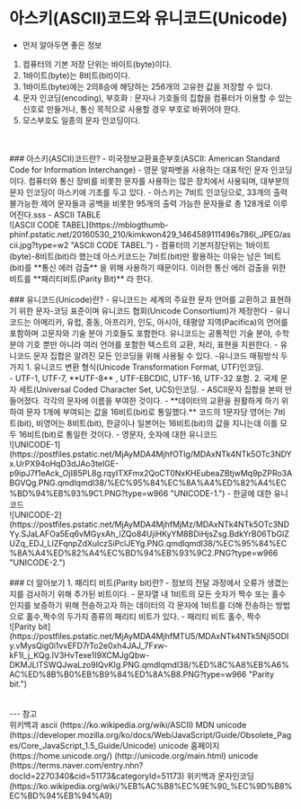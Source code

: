 <html>

  # 아스키(ASCII)코드와 유니코드(Unicode)
  - 먼저 알아두면 좋은 정보
  1. 컴퓨터의 기본 저장 단위는 바이트(byte)이다.
  2. 1바이트(byte)는 8비트(bit)이다.
  3. 1바이트(byte)에는 2의8승에 해당하는 256개의 고유한 값을 저장할 수 있다.
  4. 문자 인코딩(encoding), 부호화 : 문자나 기호들의 집합을 컴퓨터가 이용할 수 있는 신호로 만들거나, 통신 목적으로 사용할 경우 부호로 바뀌어야 한다.
  5. 모스부호도 일종의 문자 인코딩이다.
  <br>
  <br>
  ### 아스키(ASCII)코드란?
  - 미국정보교환표준부호(ASCII: American Standard Code for Information Interchange)
  - 영문 알파벳을 사용하는 대표적인 문자 인코딩이다. 컴퓨터와 통신 장비를 비롯한 문자를 사용하는 많은 장치에서 사용되며, 대부분의 문자 인코딩이 아스키에 기초를 두고 있다.
  - 아스키는 7비트 인코딩으로, 33개의 출력 불가능한 제어 문자들과 공백을 비롯한 95개의 출력 가능한 문자들로 총 128개로 이루어진다.sss
  - ASCII TABLE<br>
  ![ASCII CODE TABEL](https://mblogthumb-phinf.pstatic.net/20160530_210/kimkwon429_1464589111496s786l_JPEG/ascii.jpg?type=w2 "ASCII CODE TABEL.")
  - 컴퓨터의 기본저장단위는 1바이트(byte)-8비트(bit)라 했는데 아스키코드는 7비트(bit)만 활용하는 이유는 남은 1비트(bit)를 **통신 에러 검출** 을 위해 사용하기 때문이다.
   이러한 통신 에러 검출을 위한 비트를 **패리티비트(Parity Bit)** 라 한다.
  <br>
  <br>
  ### 유니코드(Unicode)란?
  - 유니코드는 세계의 주요한 문자 언어를 교환하고 표현하기 위한 문자-코딩 표준이며 유니코드 협회(Unicode Consortium)가 제정한다
  - 유니코드는 아메리카, 유럽, 중동, 아프리카, 인도, 아시아, 태평양 지역(Pacifica)의 언어를 포함하며 고문자와 기술 분야 기호들도 포함한다. 유니코드는 공통적인 기술 분야, 수학 분야 기호 뿐만 아니라 여러 언어를 포함한 텍스트의 교환, 처리, 표현을 지원한다.
  - 유니코드 문자 집합은 알려진 모든 인코딩을 위해 사용될 수 있다.
    -유니코드 매핑방식 두가지
      1. 유니코드 변환 형식(Unicode Transformation Format, UTF)인코딩.<br>
        - UTF-1, UTF-7, **UTF-8** , UTF-EBCDIC, UTF-16, UTF-32 포함.
      2. 국제 문자 세트(Universal Coded Character Set, UCS)인코딩.
  - ASCII문자 집합을 본떠 만들어졌다. 각각의 문자에 이름을 부여한 것이다.
  - **데이터의 교환을 원활하게 하기 위하여 문자 1개에 부여되는 값을 16비트(bit)로 통일했다.** 코드의 1문자당 영어는 7비트(bit), 비영어는 8비트(bit), 한글이나 일본어는 16비트(bit)의 값을 지니는데 이를 모두 16비트(bit)로 통일한 것이다.
  - 영문자, 숫자에 대한 유니코드 <br>
  ![UNICODE-1](https://postfiles.pstatic.net/MjAyMDA4MjhfOTIg/MDAxNTk4NTk5OTc3NDYx.UrPX94oHqD3dJAo3teIGE-p9ipJ7f1eAck_OjI85PL8g.rqyITXFmx2QoCT0NxKHEubeaZBtjwMq9pZPRo3ABGVQg.PNG.qmdlqmdl38/%EC%95%84%EC%8A%A4%ED%82%A4%EC%BD%94%EB%93%9C1.PNG?type=w966 "UNICODE-1.")
  - 한글에 대한 유니코드 <br>
  ![UNICODE-2](https://postfiles.pstatic.net/MjAyMDA4MjhfMjMz/MDAxNTk4NTk5OTc3NDYy.SJaLAFOa5Eq6vMGyxAh_lZQo84UjiHKyYM8BDiHjsZsg.BdkYrB06TbGlZUZq_EDJ_LIZFqnpZdXulczSiPclJEYg.PNG.qmdlqmdl38/%EC%95%84%EC%8A%A4%ED%82%A4%EC%BD%94%EB%93%9C2.PNG?type=w966 "UNICODE-2.")
  <br>
  <br>
  ### 더 알아보기
  1. 패리티 비트(Parity bit)란?
   - 정보의 전달 과정에서 오류가 생겼는지를 검사하기 위해 추가된 비트이다.
    - 문자열 내 1비트의 모든 숫자가 짝수 또는 홀수인지를 보증하기 위해 전송하고자  하는 데이터의 각 문자에 1비트를 더해 전송하는 방법으로 홀수,짝수의 두가지 종류의 패리티 비트가 있다.
    - 패리티 비트 홀수, 짝수 <br>
    ![Parity bit](https://postfiles.pstatic.net/MjAyMDA4MjhfMTU5/MDAxNTk4NTk5NjI5ODIy.vMysQig0i1vvEFD7rTo2e0xh4JAJ_7Fxw-kF1l_j_KQg.IV3HvTexe1I9XCMJgQbw-DKMJLlTSWQJwaLzo9IQvKIg.PNG.qmdlqmdl38/%ED%8C%A8%EB%A6%AC%ED%8B%B0%EB%B9%84%ED%8A%B8.PNG?type=w966 "Parity bit.")
  <br>
  <br>
  <br>
---
참고 <br>
위키백과 ascii (https://ko.wikipedia.org/wiki/ASCII)
MDN unicode (https://developer.mozilla.org/ko/docs/Web/JavaScript/Guide/Obsolete_Pages/Core_JavaScript_1.5_Guide/Unicode)
unicode 홈페이지 (https://home.unicode.org/)
                (http://unicode.org/main.html)
unicode (https://terms.naver.com/entry.nhn?docId=2270340&cid=51173&categoryId=51173)
위키백과 문자인코딩 (https://ko.wikipedia.org/wiki/%EB%AC%B8%EC%9E%90_%EC%9D%B8%EC%BD%94%EB%94%A9)
</html>